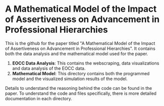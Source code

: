 # A Mathematical Model of the Impact of Assertiveness on Advancement in Professional Hierarchies

This is the github for the paper titled "A Mathematical Model of the Impact of Assertiveness on Advancement in Professional Hierarchies". It contains both the data analysis and the mathematical model used for the paper.

1. **EOCC Data Analysis**: This contains the webscraping, data visualizations and data analysis of the EOCC data.
2. **Mathematical Model**: This directory contains both the programmed model and the visualized simulation results of the model.

Details to understand the reasoning behind the code can be found in the paper. To understand the code and files specifically, there is more detailed documentation in each directory.
